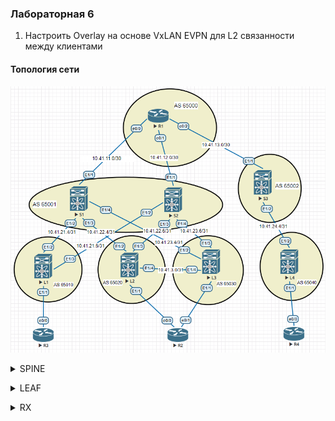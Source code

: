 ### Лабораторная 6
1. Настроить Overlay на основе VxLAN EVPN для L2 связанности между клиентами

#### Топология сети
![](overlay-evpn.PNG)

<details>
  <summary>SPINE</summary>
<pre><code>
feature nv overlay
nv overlay evpn

<h5>router bgp 65001</h5>
  address-family ipv4 unicast
    network 10.41.1.1/32
    network 10.41.11.0/30
    network 10.41.21.4/31
    network 10.41.22.4/31
    network 10.41.23.4/31
  address-family l2vpn evpn
    retain route-target all
  template peer LEAF
    address-family l2vpn evpn
      send-community
      send-community extended
  neighbor 10.41.11.1
    remote-as 65000
    address-family ipv4 unicast
  neighbor 10.41.21.4
    inherit peer LEAF
    remote-as 65010
    address-family ipv4 unicast
  neighbor 10.41.22.4
    inherit peer LEAF
    remote-as 65020
    address-family ipv4 unicast
  neighbor 10.41.23.4
    inherit peer LEAF
    remote-as 65030
    address-family ipv4 unicast

</code></pre></details>

<details>
  <summary>LEAF</summary>
<pre><code>
feature nv overlay
nv overlay evpn
feature interface-vlan
feature vn-segment-vlan-based

#### int Lo1
ip address 1.1.1.1/32

#### interface nve1
  no shutdown
  host-reachability protocol bgp
  source-interface loopback1
  member vni 10010
   ingress-replication protocol bgp

#### evpn 
 vni 10010 l2
 rd auto
 route-target both auto

#### vl 10
 vn-segment 10010

#### router bgp 650N
address-family ipv4 unicast
    network 1.1.1.1/32
    network 10.41.0.1/32
    network 10.41.21.4/31
    network 10.41.21.6/31
template peer SPINE
    update-source loopback1
     ebgp-multihop 2
    address-family l2vpn evpn
      send-community
      send-community extended
  neighbor 10.41.21.5
    inherit peer SPINE
    remote-as 65001
    address-family ipv4 unicast
  neighbor 10.41.21.7
    inherit peer SPINE
    remote-as 65001
    address-family ipv4 unicast
    
#### int e1/1
switchport 
switchport mode trunk
</code></pre></details>

<details>
  <summary>RX</summary>
<pre><code>
interface Ethernet0/0.10
 encapsulation dot1Q 10
 ip address 192.168.10.X 255.255.255.0
</code></pre></details>
